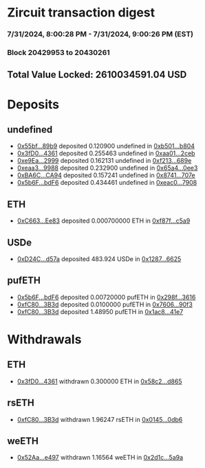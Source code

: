 # Zircuit transaction digest
### 7/31/2024, 8:00:28 PM - 7/31/2024, 9:00:26 PM (EST)
### Block 20429953 to 20430261

## Total Value Locked: 2610034591.04 USD

# Deposits
## undefined
- [0x55bf...89b9](https://etherscan.io/address/0x55bf3A58ceb3335DA04bf30D62Ce4c8A627689b9) deposited 0.120900 undefined in [0xb501...b804](https://etherscan.io/tx/0x55bf3A58ceb3335DA04bf30D62Ce4c8A627689b9)
- [0x3fD0...4361](https://etherscan.io/address/0x3fD0cDA80a210e2eB49720998FE80bfaf0e04361) deposited 0.255463 undefined in [0xaa01...2ceb](https://etherscan.io/tx/0x3fD0cDA80a210e2eB49720998FE80bfaf0e04361)
- [0xe9Ea...2999](https://etherscan.io/address/0xe9Ea49B54870d53C51B554989AFaC6CBE4642999) deposited 0.162131 undefined in [0xf213...689e](https://etherscan.io/tx/0xe9Ea49B54870d53C51B554989AFaC6CBE4642999)
- [0xeaa3...9988](https://etherscan.io/address/0xeaa3aBD4d5b7E5eA0a84Af0986a90E363B939988) deposited 0.232900 undefined in [0x65a4...0ee3](https://etherscan.io/tx/0xeaa3aBD4d5b7E5eA0a84Af0986a90E363B939988)
- [0xBA6C...CA94](https://etherscan.io/address/0xBA6C3b7Ed19E3b5825b4Ca903dCB11A0d436CA94) deposited 0.157241 undefined in [0x8741...707e](https://etherscan.io/tx/0xBA6C3b7Ed19E3b5825b4Ca903dCB11A0d436CA94)
- [0x5b6F...bdF6](https://etherscan.io/address/0x5b6FEd20c36C4377F6919073a0c328a96E17bdF6) deposited 0.434461 undefined in [0xeac0...7908](https://etherscan.io/tx/0x5b6FEd20c36C4377F6919073a0c328a96E17bdF6)
## ETH
- [0xC663...Ee83](https://etherscan.io/address/0xC6638719DF50E40bb82C6F71DdF31b3c4b07Ee83) deposited 0.000700000 ETH in [0xf87f...c5a9](https://etherscan.io/tx/0xC6638719DF50E40bb82C6F71DdF31b3c4b07Ee83)
## USDe
- [0xD24C...d57a](https://etherscan.io/address/0xD24Cfe2d0fa81369ca6291c28ac5426e16B6d57a) deposited 483.924 USDe in [0x1287...6625](https://etherscan.io/tx/0xD24Cfe2d0fa81369ca6291c28ac5426e16B6d57a)
## pufETH
- [0x5b6F...bdF6](https://etherscan.io/address/0x5b6FEd20c36C4377F6919073a0c328a96E17bdF6) deposited 0.00720000 pufETH in [0x298f...3616](https://etherscan.io/tx/0x5b6FEd20c36C4377F6919073a0c328a96E17bdF6)
- [0xfC80...3B3d](https://etherscan.io/address/0xfC800BedAD46A37DD79B1Bde86936d91949a3B3d) deposited 0.0100000 pufETH in [0x7606...90f3](https://etherscan.io/tx/0xfC800BedAD46A37DD79B1Bde86936d91949a3B3d)
- [0xfC80...3B3d](https://etherscan.io/address/0xfC800BedAD46A37DD79B1Bde86936d91949a3B3d) deposited 1.48950 pufETH in [0x1ac8...41e7](https://etherscan.io/tx/0xfC800BedAD46A37DD79B1Bde86936d91949a3B3d)
# Withdrawals
## ETH
- [0x3fD0...4361](https://etherscan.io/address/0x3fD0cDA80a210e2eB49720998FE80bfaf0e04361) withdrawn 0.300000 ETH in [0x58c2...d865](https://etherscan.io/tx/0x3fD0cDA80a210e2eB49720998FE80bfaf0e04361)
## rsETH
- [0xfC80...3B3d](https://etherscan.io/address/0xfC800BedAD46A37DD79B1Bde86936d91949a3B3d) withdrawn 1.96247 rsETH in [0x0145...0db6](https://etherscan.io/tx/0xfC800BedAD46A37DD79B1Bde86936d91949a3B3d)
## weETH
- [0x52Aa...e497](https://etherscan.io/address/0x52Aa899454998Be5b000Ad077a46Bbe360F4e497) withdrawn 1.16564 weETH in [0x2d1c...5a9a](https://etherscan.io/tx/0x52Aa899454998Be5b000Ad077a46Bbe360F4e497)
